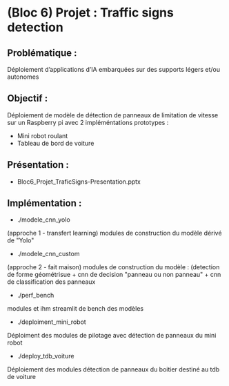 # (Bloc 6) Projet : Traffic signs detection

## Problématique :
Déploiement d’applications d’IA embarquées sur des supports légers et/ou autonomes

## Objectif :
Déploiement de modèle de détection de panneaux de limitation de vitesse sur un Raspberry pi avec 2 impléméntations prototypes :
* Mini robot roulant
* Tableau de bord de voiture

## Présentation :
* Bloc6_Projet_TraficSigns-Presentation.pptx

## Implémentation :

* ./modele_cnn_yolo

(approche 1 - transfert learning) modules de construction du modèle dérivé de "Yolo"

* ./modele_cnn_custom
  
(approche 2 - fait maison) modules de construction du modèle :
(detection de forme géométrisue + cnn de decision "panneau ou non panneau" + cnn de classification des panneaux

* ./perf_bench

modules et ihm streamlit de bench des modèles

* ./deploiment_mini_robot

Déploiment des modules de pilotage avec détection de panneaux du mini robot

* ./deploy_tdb_voiture
  
Déploiement des modules détection de panneaux du boitier destiné au tdb de voiture




